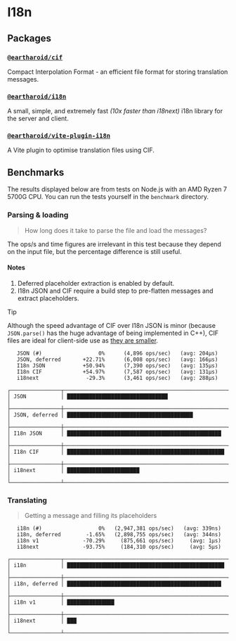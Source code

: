 # I18n

## Packages

### [`@eartharoid/cif`](https://github.com/eartharoid/i18n/tree/main/packages/cif#readme)

Compact Interpolation Format - an efficient file format for storing translation messages.


### [`@eartharoid/i18n`](https://github.com/eartharoid/i18n/tree/main/packages/i18n#readme)

A small, simple, and extremely fast *(10x faster than i18next)* i18n library for the server and client.


### [`@eartharoid/vite-plugin-i18n`](https://github.com/eartharoid/i18n/tree/main/packages/vite-plugin-i18n#readme)

A Vite plugin to optimise translation files using CIF.

## Benchmarks

The results displayed below are from tests on Node.js with an AMD Ryzen 7 5700G CPU.
You can run the tests yourself in the `benchmark` directory.


### Parsing & loading

> How long does it take to parse the file and load the messages?

The ops/s and time figures are irrelevant in this test because they depend on the input file,
but the percentage difference is still useful.

#### Notes

1. Deferred placeholder extraction is enabled by default.
2. I18n JSON and CIF require a build step to pre-flatten messages and extract placeholders.

> [!TIP]
> Although the speed advantage of CIF over I18n JSON is minor (because `JSON.parse()` has the huge advantage of being implemented in C++),
> CIF files are ideal for client-side use as [they are smaller](https://github.com/eartharoid/i18n/tree/main/packages/cif#readme).

```
   JSON (#)                  0%      (4,896 ops/sec)   (avg: 204μs)
   JSON, deferred       +22.71%      (6,008 ops/sec)   (avg: 166μs)
   I18n JSON            +50.94%      (7,390 ops/sec)   (avg: 135μs)
   I18n CIF             +54.97%      (7,587 ops/sec)   (avg: 131μs)
   i18next               -29.3%      (3,461 ops/sec)   (avg: 288μs)

┌────────────────┬────────────────────────────────────────────────────┐
│ JSON           │ ████████████████████████████████                   │
├────────────────┼────────────────────────────────────────────────────┤
│ JSON, deferred │ ████████████████████████████████████████           │
├────────────────┼────────────────────────────────────────────────────┤
│ I18n JSON      │ █████████████████████████████████████████████████  │
├────────────────┼────────────────────────────────────────────────────┤
│ I18n CIF       │ ██████████████████████████████████████████████████ │
├────────────────┼────────────────────────────────────────────────────┤
│ i18next        │ ███████████████████████                            │
└────────────────┴────────────────────────────────────────────────────┘
```

### Translating

> Getting a message and filling its placeholders

```
   i18n (#)                  0%   (2,947,381 ops/sec)   (avg: 339ns)
   i18n, deferred        -1.65%   (2,898,755 ops/sec)   (avg: 344ns)
   i18n v1              -70.29%     (875,661 ops/sec)     (avg: 1μs)
   i18next              -93.75%     (184,310 ops/sec)     (avg: 5μs)

┌────────────────┬────────────────────────────────────────────────────┐
│ i18n           │ ██████████████████████████████████████████████████ │
├────────────────┼────────────────────────────────────────────────────┤
│ i18n, deferred │ █████████████████████████████████████████████████  │
├────────────────┼────────────────────────────────────────────────────┤
│ i18n v1        │ ███████████████                                    │
├────────────────┼────────────────────────────────────────────────────┤
│ i18next        │ ███                                                │
└────────────────┴────────────────────────────────────────────────────┘
```